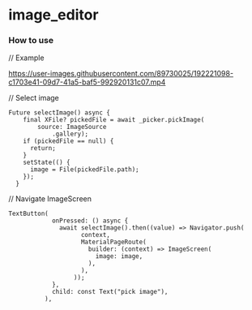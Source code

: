 # image_editor

### How to use

// Example

https://user-images.githubusercontent.com/89730025/192221098-c1703e41-09d7-41a5-baf5-992920131c07.mp4


// Select image
```
Future selectImage() async {
    final XFile? pickedFile = await _picker.pickImage(
        source: ImageSource
            .gallery); 
    if (pickedFile == null) {
      return;
    }
    setState(() {
      image = File(pickedFile.path);
    });
  }
```
// Navigate ImageScreen
```
TextButton(
            onPressed: () async {
              await selectImage().then((value) => Navigator.push(
                    context,
                    MaterialPageRoute(
                      builder: (context) => ImageScreen(
                        image: image,
                      ),
                    ),
                  ));
            },
            child: const Text("pick image"),
          ),
 ```
